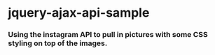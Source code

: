jquery-ajax-api-sample
======================
### Using the instagram API to pull in pictures with some CSS styling on top of the images.